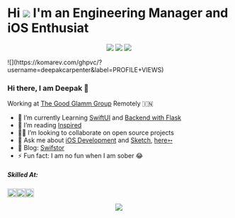 Hi ![](https://user-images.githubusercontent.com/18350557/176309783-0785949b-9127-417c-8b55-ab5a4333674e.gif) I'm an Engineering Manager and iOS Enthusiat
=====================================

<p align="center"

[<img src="https://img.shields.io/badge/twitter-%231DA1F2.svg?&style=for-the-badge&logo=twitter&logoColor=white" />](https://twitter.com/KhamkhaDevloper) [<img src="https://img.shields.io/badge/medium-%2312100E.svg?&style=for-the-badge&logo=medium&logoColor=white" />](https://medium.com/@DeepakCarpenter)  [<img src="https://img.shields.io/badge/linkedin-%230077B5.svg?&style=for-the-badge&logo=linkedin&logoColor=white" />](https://www.linkedin.com/in/deepakcarpenter/)

</p>
![](https://komarev.com/ghpvc/?username=deepakcarpenter&label=PROFILE+VIEWS)

### Hi there, I am Deepak 👋


Working at [The Good Glamm Group](https://goodglamm.com/) Remotely 🇮🇳

- 🔭  I’m currently Learning [SwiftUI](https://developer.apple.com/documentation/swiftui) and [Backend with Flask](https://flask.palletsprojects.com/en/1.1.x/)
- 📖 I’m reading [Inspired](https://www.amazon.in/INSPIRED-Create-Tech-Products-Customers-ebook/dp/B077NRB36N#:~:text=of%20tech%20companies.-,In%20INSPIRED%2C%20technology%20product%20management%20thought%20leader%20Marty%20Cagan%20provides,will%20work%20for%20your%20business.)
- 🧑‍💻  I’m looking to collaborate on open source projects
- 💬  Ask me about [iOS Development](https://developer.apple.com/documentation/) and [Sketch](https://www.sketch.com/),   [here➳](https://github.com/KhamkhaDeveloper/KhamkhaDeveloper/issues)
- 📝  Blog: [Swifstor](https://swifstor.com)
- ⚡  Fun fact: I am no fun when I am sober 😂

##### Skilled At:

<p align="left"><a ><img align="center" src="https://img.icons8.com/color/240/000000/swiftui.png" alt="swiftui" height="20" width="20" /></a><a ><img align="center" src="https://img.icons8.com/color/240/000000/firebase.png" alt="firebase" height="20" width="20" /></a><a ><img align="center" src="https://img.icons8.com/color/240/000000/python.png" alt="python" height="20" width="20" /></a><a ><img align="center" 
</p>


<p align="center">
 <img src="https://github-readme-stats.vercel.app/api?username=deepakcarpenter&count_private=true&show_icons=true&title_color=ffffff&icon_color=ffbe0b&text_color=D8E5F6&bg_color=5C43F2"/>
</p>
